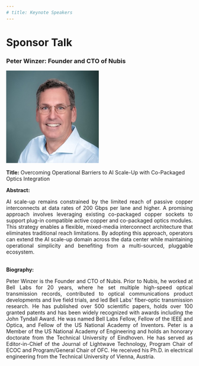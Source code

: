 ```yaml
---
# title: Keynote Speakers
---
```

# Sponsor Talk

### Peter Winzer: Founder and CTO of Nubis

<img src="/assets/img/Peter_nubis.jpg">

**Title:** Overcoming Operational Barriers to AI Scale-Up with Co-Packaged Optics Integration

**Abstract:** 
<div style="text-align: justify; text-indent: 0em;">
AI scale-up remains constrained by the limited reach of passive copper interconnects at data rates of 200 Gbps per lane and higher. A promising approach involves leveraging existing co-packaged copper sockets to support plug-in compatible active copper and co-packaged optics modules. This strategy enables a flexible, mixed-media interconnect architecture that eliminates traditional reach limitations. By adopting this approach, operators can extend the AI scale-up domain across the data center while maintaining operational simplicity and benefiting from a multi-sourced, pluggable ecosystem.
</div>
<br>

**Biography:** 
<div style="text-align: justify; text-indent: 0em;">
Peter Winzer is the Founder and CTO of Nubis. Prior to Nubis, he worked at Bell Labs for 20 years, where he set multiple high-speed optical transmission records, contributed to optical communications product developments and live field trials, and led Bell Labs' fiber-optic transmission research. He has published over 500 scientific papers, holds over 100 granted patents and has been widely recognized with awards including the John Tyndall Award. He was named Bell Labs Fellow, Fellow of the IEEE and Optica, and Fellow of the US National Academy of Inventors. Peter is a Member of the US National Academy of Engineering and holds an honorary doctorate from the Technical University of Eindhoven. He has served as Editor-in-Chief of the Journal of Lightwave Technology, Program Chair of ECOC and Program/General Chair of OFC. He received his Ph.D. in electrical engineering from the Technical University of Vienna, Austria.
</div>
